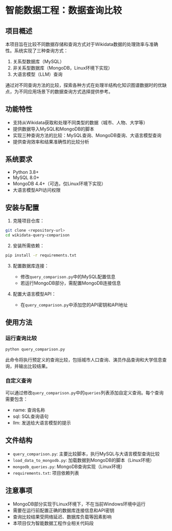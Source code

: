 # 智能数据工程：数据查询比较

## 项目概述

本项目旨在比较不同数据存储和查询方式对于Wikidata数据的处理效率与准确性。系统实现了三种查询方式：
1. 关系型数据库（MySQL）
2. 非关系型数据库（MongoDB，Linux环境下实现）
3. 大语言模型（LLM）查询

通过对不同查询方法的比较，探索各种方式在处理半结构化知识图谱数据时的优缺点，为不同应用场景下的数据查询方式选择提供参考。

## 功能特性

- 支持从Wikidata获取和处理不同类型的数据（城市、人物、大学等）
- 提供数据导入MySQL和MongoDB的脚本
- 实现三种查询方法的比较：MySQL查询、MongoDB查询、大语言模型查询
- 提供查询效率和结果准确性的比较分析

## 系统要求

- Python 3.8+
- MySQL 8.0+
- MongoDB 4.4+（可选，仅Linux环境下实现）
- 大语言模型API访问权限

## 安装与配置

1. 克隆项目仓库：
```bash
git clone <repository-url>
cd wikidata-query-comparison
```

2. 安装所需依赖：
```bash
pip install -r requirements.txt
```

3. 配置数据库连接：
   - 修改`query_comparison.py`中的MySQL配置信息
   - 若运行MongoDB部分，需配置MongoDB连接信息

4. 配置大语言模型API：
   - 在`query_comparison.py`中添加您的API密钥和API地址

## 使用方法

### 运行查询比较

```bash
python query_comparison.py
```

此命令将执行预定义的查询比较，包括城市人口查询、演员作品查询和大学信息查询，并输出比较结果。

### 自定义查询

可以通过修改`query_comparison.py`中的`queries`列表添加自定义查询。每个查询需要包含：
- name: 查询名称
- sql: SQL查询语句
- llm: 发送给大语言模型的提示

## 文件结构

- `query_comparison.py`: 主要比较脚本，执行MySQL与大语言模型查询比较
- `load_data_to_mongodb.py`: 加载数据到MongoDB的脚本（Linux环境）
- `mongodb_queries.py`: MongoDB查询实现（Linux环境）
- `requirements.txt`: 项目依赖列表

## 注意事项

- MongoDB部分实现于Linux环境下，不在当前Windows环境中运行
- 需要在运行前配置正确的数据库连接信息和API密钥
- 查询比较结果受网络延迟、数据库负载等因素影响
- 本项目仅为智能数据工程作业相关代码段

